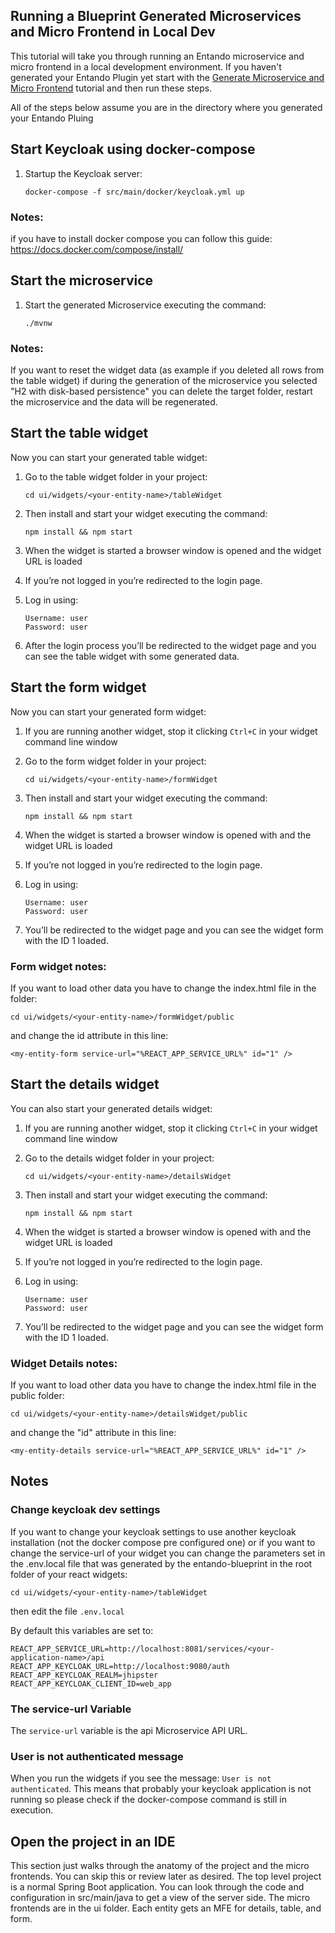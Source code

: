 ## Running a Blueprint Generated Microservices and Micro Frontend in Local Dev

This tutorial will take you through running an Entando microservice and micro frontend in a local development environment. If you haven't generated your Entando Plugin yet start with the [Generate Microservice and Micro Frontend](./generate-microservices-and-micro-frontends.md) tutorial and then run these steps.

All of the steps below assume you are in the directory where you generated your Entando Pluing

## Start Keycloak using docker-compose

1.  Startup the Keycloak server:

        docker-compose -f src/main/docker/keycloak.yml up

### Notes:

if you have to install docker compose you can follow this guide:
<https://docs.docker.com/compose/install/>

## Start the microservice

1.  Start the generated Microservice executing the command:

        ./mvnw

### Notes:

If you want to reset the widget data (as example if you deleted all rows from the table widget) if during the generation of the microservice you selected "H2 with disk-based persistence" you can delete the target folder, restart the microservice and the data will be regenerated.

## Start the table widget

Now you can start your generated table widget:

1.  Go to the table widget folder in your project:

        cd ui/widgets/<your-entity-name>/tableWidget

2.  Then install and start your widget executing the command:

        npm install && npm start

3.  When the widget is started a browser window is opened and the widget URL is loaded

4.  If you’re not logged in you’re redirected to the login page.

5.  Log in using:

        Username: user
        Password: user

6.  After the login process you’ll be redirected to the widget page and you can see the table widget with some generated data.

## Start the form widget

Now you can start your generated form widget:

1.  If you are running another widget, stop it clicking `Ctrl+C` in your widget command line window

2.  Go to the form widget folder in your project:

        cd ui/widgets/<your-entity-name>/formWidget

3.  Then install and start your widget executing the command:

        npm install && npm start

4.  When the widget is started a browser window is opened with and the widget URL is loaded

5.  If you’re not logged in you’re redirected to the login page.

6.  Log in using:

        Username: user
        Password: user

7.  You’ll be redirected to the widget page and you can see the widget form with the ID 1 loaded.

### Form widget notes:

If you want to load other data you have to change the index.html file in the folder:

    cd ui/widgets/<your-entity-name>/formWidget/public

and change the id attribute in this line:

    <my-entity-form service-url="%REACT_APP_SERVICE_URL%" id="1" />

## Start the details widget

You can also start your generated details widget:

1.  If you are running another widget, stop it clicking `Ctrl+C` in your widget command line window

2.  Go to the details widget folder in your project:

        cd ui/widgets/<your-entity-name>/detailsWidget

3.  Then install and start your widget executing the command:

        npm install && npm start

4.  When the widget is started a browser window is opened with and the widget URL is loaded

5.  If you’re not logged in you’re redirected to the login page.

6.  Log in using:

        Username: user
        Password: user

7.  You’ll be redirected to the widget page and you can see the widget form with the ID 1 loaded.

### Widget Details notes:

If you want to load other data you have to change the index.html file in the public folder:

    cd ui/widgets/<your-entity-name>/detailsWidget/public

and change the "id" attribute in this line:

    <my-entity-details service-url="%REACT_APP_SERVICE_URL%" id="1" />

## Notes

### Change keycloak dev settings

If you want to change your keycloak settings to use another keycloak installation (not the docker compose pre configured one) or if you want to change the service-url of your widget you can change the parameters set in the .env.local file that was generated by the entando-blueprint in the root folder of your react widgets:

    cd ui/widgets/<your-entity-name>/tableWidget

then edit the file `.env.local`

By default this variables are set to:

    REACT_APP_SERVICE_URL=http://localhost:8081/services/<your-application-name>/api
    REACT_APP_KEYCLOAK_URL=http://localhost:9080/auth
    REACT_APP_KEYCLOAK_REALM=jhipster
    REACT_APP_KEYCLOAK_CLIENT_ID=web_app

### The service-url Variable

The `service-url` variable is the api Microservice API URL.

### User is not authenticated message

When you run the widgets if you see the message: `User is not authenticated`. This means that probably your keycloak application is not running so please check if the docker-compose command is still in execution.

## Open the project in an IDE

This section just walks through the anatomy of the project and the micro frontends.
You can skip this or review later as desired. The top level project is a normal Spring Boot application.
You can look through the code and configuration in src/main/java to get a view of the server side.
The micro frontends are in the ui folder. Each entity gets an MFE for details, table, and form.

